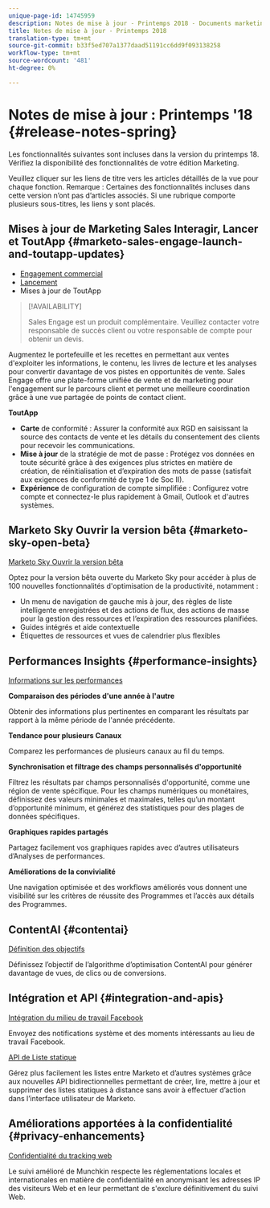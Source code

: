```yaml
---
unique-page-id: 14745959
description: Notes de mise à jour - Printemps 2018 - Documents marketing - Documentation du produit
title: Notes de mise à jour - Printemps 2018
translation-type: tm+mt
source-git-commit: b33f5ed707a1377daad51191cc6dd9f093138258
workflow-type: tm+mt
source-wordcount: '481'
ht-degree: 0%

---
```



# Notes de mise à jour : Printemps &#39;18 {#release-notes-spring}

Les fonctionnalités suivantes sont incluses dans la version du printemps 18. Vérifiez la disponibilité des fonctionnalités de votre édition Marketing.

Veuillez cliquer sur les liens de titre vers les articles détaillés de la vue pour chaque fonction. Remarque : Certaines des fonctionnalités incluses dans cette version n’ont pas d’articles associés. Si une rubrique comporte plusieurs sous-titres, les liens y sont placés.

## Mises à jour de Marketing Sales Interagir, Lancer et ToutApp {#marketo-sales-engage-launch-and-toutapp-updates}

* [Engagement commercial](/help/marketo/product-docs/marketo-sales-connect/getting-started/sales-connect-overview.md)
* [Lancement](/help/marketo/product-docs/marketo-sales-connect/getting-started/sales-connect-overview.md)
* Mises à jour de ToutApp

>[!AVAILABILITY]
>
>Sales Engage est un produit complémentaire. Veuillez contacter votre responsable de succès client ou votre responsable de compte pour obtenir un devis.

Augmentez le portefeuille et les recettes en permettant aux ventes d&#39;exploiter les informations, le contenu, les livres de lecture et les analyses pour convertir davantage de vos pistes en opportunités de vente. Sales Engage offre une plate-forme unifiée de vente et de marketing pour l&#39;engagement sur le parcours client et permet une meilleure coordination grâce à une vue partagée de points de contact client.

**ToutApp**

* **Carte** de conformité : Assurer la conformité aux RGD en saisissant la source des contacts de vente et les détails du consentement des clients pour recevoir les communications.
* **Mise à jour** de la stratégie de mot de passe : Protégez vos données en toute sécurité grâce à des exigences plus strictes en matière de création, de réinitialisation et d’expiration des mots de passe (satisfait aux exigences de conformité de type 1 de Soc II).
* **Expérience** de configuration de compte simplifiée : Configurez votre compte et connectez-le plus rapidement à Gmail, Outlook et d&#39;autres systèmes.

## Marketo Sky Ouvrir la version bêta {#marketo-sky-open-beta}

[Marketo Sky Ouvrir la version bêta](https://help.marketo.com/)

Optez pour la version bêta ouverte du Marketo Sky pour accéder à plus de 100 nouvelles fonctionnalités d&#39;optimisation de la productivité, notamment :

* Un menu de navigation de gauche mis à jour, des règles de liste intelligente enregistrées et des actions de flux, des actions de masse pour la gestion des ressources et l’expiration des ressources planifiées.
* Guides intégrés et aide contextuelle
* Étiquettes de ressources et vues de calendrier plus flexibles

## Performances Insights {#performance-insights}

[Informations sur les performances](/help/marketo/product-docs/reporting/performance-insights/performance-insights-overview.md)

**Comparaison des périodes d&#39;une année à l&#39;autre**

Obtenir des informations plus pertinentes en comparant les résultats par rapport à la même période de l&#39;année précédente.

**Tendance pour plusieurs Canaux**

Comparez les performances de plusieurs canaux au fil du temps.

**Synchronisation et filtrage des champs personnalisés d&#39;opportunité**

Filtrez les résultats par champs personnalisés d&#39;opportunité, comme une région de vente spécifique. Pour les champs numériques ou monétaires, définissez des valeurs minimales et maximales, telles qu’un montant d’opportunité minimum, et générez des statistiques pour des plages de données spécifiques.

**Graphiques rapides partagés**

Partagez facilement vos graphiques rapides avec d’autres utilisateurs d’Analyses de performances.

**Améliorations de la convivialité**

Une navigation optimisée et des workflows améliorés vous donnent une visibilité sur les critères de réussite des Programmes et l’accès aux détails des Programmes.

## ContentAI {#contentai}

[Définition des objectifs](/help/marketo/product-docs/predictive-content/getting-started/algorithm-goal-settings.md)

Définissez l’objectif de l’algorithme d’optimisation ContentAI pour générer davantage de vues, de clics ou de conversions.

## Intégration et API {#integration-and-apis}

[Intégration du milieu de travail Facebook](/help/marketo/product-docs/administration/additional-integrations/add-workplace-by-facebook-as-a-launchpoint-service.md)

Envoyez des notifications système et des moments intéressants au lieu de travail Facebook.

[API de Liste statique](https://developers.marketo.com/rest-api/assets/static-lists/)

Gérez plus facilement les listes entre Marketo et d’autres systèmes grâce aux nouvelles API bidirectionnelles permettant de créer, lire, mettre à jour et supprimer des listes statiques à distance sans avoir à effectuer d’action dans l’interface utilisateur de Marketo.

## Améliorations apportées à la confidentialité {#privacy-enhancements}

[Confidentialité du tracking web](https://developers.marketo.com/javascript-api/lead-tracking/)

Le suivi amélioré de Munchkin respecte les réglementations locales et internationales en matière de confidentialité en anonymisant les adresses IP des visiteurs Web et en leur permettant de s&#39;exclure définitivement du suivi Web.
